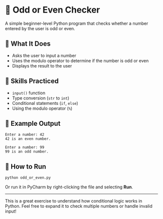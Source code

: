 # 🔢 Odd or Even Checker

A simple beginner-level Python program that checks whether a number entered by the user is odd or even.

## 📄 What It Does

- Asks the user to input a number
- Uses the modulo operator to determine if the number is odd or even
- Displays the result to the user

## 🧠 Skills Practiced

- `input()` function
- Type conversion (`str` to `int`)
- Conditional statements (`if`, `else`)
- Using the modulo operator (`%`)

## 🧪 Example Output

```
Enter a number: 42
42 is an even number.

Enter a number: 99
99 is an odd number.
```

## 🚀 How to Run

```bash
python odd_or_even.py
```

Or run it in PyCharm by right-clicking the file and selecting **Run**.

---

This is a great exercise to understand how conditional logic works in Python. Feel free to expand it to check multiple numbers or handle invalid input!